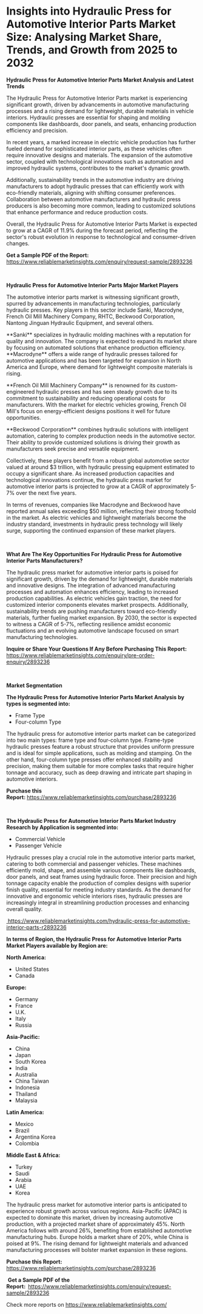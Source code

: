 <p><h1>Insights into Hydraulic Press for Automotive Interior Parts Market Size: Analysing Market Share, Trends, and Growth from 2025 to 2032</h1></p><p><strong>Hydraulic Press for Automotive Interior Parts Market Analysis and Latest Trends</strong></p>
<p><p>The Hydraulic Press for Automotive Interior Parts market is experiencing significant growth, driven by advancements in automotive manufacturing processes and a rising demand for lightweight, durable materials in vehicle interiors. Hydraulic presses are essential for shaping and molding components like dashboards, door panels, and seats, enhancing production efficiency and precision. </p><p>In recent years, a marked increase in electric vehicle production has further fueled demand for sophisticated interior parts, as these vehicles often require innovative designs and materials. The expansion of the automotive sector, coupled with technological innovations such as automation and improved hydraulic systems, contributes to the market's dynamic growth. </p><p>Additionally, sustainability trends in the automotive industry are driving manufacturers to adopt hydraulic presses that can efficiently work with eco-friendly materials, aligning with shifting consumer preferences. Collaboration between automotive manufacturers and hydraulic press producers is also becoming more common, leading to customized solutions that enhance performance and reduce production costs.</p><p>Overall, the Hydraulic Press for Automotive Interior Parts Market is expected to grow at a CAGR of 11.9% during the forecast period, reflecting the sector's robust evolution in response to technological and consumer-driven changes.</p></p>
<p><strong>Get a Sample PDF of the Report:&nbsp;</strong> <a href="https://www.reliablemarketinsights.com/enquiry/request-sample/2893236?utm_campaign=1938&utm_medium=2&utm_source=Github&utm_content=ia&utm_term=15032025&utm_id=hydraulic-press-for-automotive-interior-parts">https://www.reliablemarketinsights.com/enquiry/request-sample/2893236</a></p>
<p>&nbsp;</p>
<p><strong>Hydraulic Press for Automotive Interior Parts Major Market Players</strong></p>
<p><p>The automotive interior parts market is witnessing significant growth, spurred by advancements in manufacturing technologies, particularly hydraulic presses. Key players in this sector include Sanki, Macrodyne, French Oil Mill Machinery Company, RHTC, Beckwood Corporation, Nantong Jinguan Hydraulic Equipment, and several others. </p><p>**Sanki** specializes in hydraulic molding machines with a reputation for quality and innovation. The company is expected to expand its market share by focusing on automated solutions that enhance production efficiency. **Macrodyne** offers a wide range of hydraulic presses tailored for automotive applications and has been targeted for expansion in North America and Europe, where demand for lightweight composite materials is rising.</p><p>**French Oil Mill Machinery Company** is renowned for its custom-engineered hydraulic presses and has seen steady growth due to its commitment to sustainability and reducing operational costs for manufacturers. With the market for electric vehicles growing, French Oil Mill's focus on energy-efficient designs positions it well for future opportunities.</p><p>**Beckwood Corporation** combines hydraulic solutions with intelligent automation, catering to complex production needs in the automotive sector. Their ability to provide customized solutions is driving their growth as manufacturers seek precise and versatile equipment.</p><p>Collectively, these players benefit from a robust global automotive sector valued at around $3 trillion, with hydraulic pressing equipment estimated to occupy a significant share. As increased production capacities and technological innovations continue, the hydraulic press market for automotive interior parts is projected to grow at a CAGR of approximately 5-7% over the next five years.</p><p>In terms of revenues, companies like Macrodyne and Beckwood have reported annual sales exceeding $50 million, reflecting their strong foothold in the market. As electric vehicles and lightweight materials become the industry standard, investments in hydraulic press technology will likely surge, supporting the continued expansion of these market players.</p></p>
<p>&nbsp;</p>
<p><strong>What Are The Key Opportunities For Hydraulic Press for Automotive Interior Parts Manufacturers?</strong></p>
<p><p>The hydraulic press market for automotive interior parts is poised for significant growth, driven by the demand for lightweight, durable materials and innovative designs. The integration of advanced manufacturing processes and automation enhances efficiency, leading to increased production capabilities. As electric vehicles gain traction, the need for customized interior components elevates market prospects. Additionally, sustainability trends are pushing manufacturers toward eco-friendly materials, further fueling market expansion. By 2030, the sector is expected to witness a CAGR of 5-7%, reflecting resilience amidst economic fluctuations and an evolving automotive landscape focused on smart manufacturing technologies.</p></p>
<p><strong>Inquire or Share Your Questions If Any Before Purchasing This Report:</strong> <a href="https://www.reliablemarketinsights.com/enquiry/pre-order-enquiry/2893236?utm_campaign=1938&utm_medium=2&utm_source=Github&utm_content=ia&utm_term=15032025&utm_id=hydraulic-press-for-automotive-interior-parts">https://www.reliablemarketinsights.com/enquiry/pre-order-enquiry/2893236</a></p>
<p>&nbsp;</p>
<p><strong>Market Segmentation</strong></p>
<p><strong>The Hydraulic Press for Automotive Interior Parts Market Analysis by types is segmented into:</strong></p>
<p><ul><li>Frame Type</li><li>Four-column Type</li></ul></p>
<p><p>The hydraulic press for automotive interior parts market can be categorized into two main types: frame type and four-column type. Frame-type hydraulic presses feature a robust structure that provides uniform pressure and is ideal for simple applications, such as molding and stamping. On the other hand, four-column type presses offer enhanced stability and precision, making them suitable for more complex tasks that require higher tonnage and accuracy, such as deep drawing and intricate part shaping in automotive interiors.</p></p>
<p><strong>Purchase this Report:&nbsp;</strong><a href="https://www.reliablemarketinsights.com/purchase/2893236?utm_campaign=1938&utm_medium=2&utm_source=Github&utm_content=ia&utm_term=15032025&utm_id=hydraulic-press-for-automotive-interior-parts">https://www.reliablemarketinsights.com/purchase/2893236</a></p>
<p>&nbsp;</p>
<p><strong>The Hydraulic Press for Automotive Interior Parts Market Industry Research by Application is segmented into:</strong></p>
<p><ul><li>Commercial Vehicle</li><li>Passenger Vehicle</li></ul></p>
<p><p>Hydraulic presses play a crucial role in the automotive interior parts market, catering to both commercial and passenger vehicles. These machines efficiently mold, shape, and assemble various components like dashboards, door panels, and seat frames using hydraulic force. Their precision and high tonnage capacity enable the production of complex designs with superior finish quality, essential for meeting industry standards. As the demand for innovative and ergonomic vehicle interiors rises, hydraulic presses are increasingly integral in streamlining production processes and enhancing overall quality.</p></p>
<p><a href="https://www.reliablemarketinsights.com/hydraulic-press-for-automotive-interior-parts-r2893236?utm_campaign=1938&utm_medium=2&utm_source=Github&utm_content=ia&utm_term=15032025&utm_id=hydraulic-press-for-automotive-interior-parts">&nbsp;https://www.reliablemarketinsights.com/hydraulic-press-for-automotive-interior-parts-r2893236</a></p>
<p><strong>In terms of Region, the Hydraulic Press for Automotive Interior Parts Market Players available by Region are:</strong></p>
<p>
    <p> <strong> North America: </strong>
        <ul>
            <li>United States</li>
            <li>Canada</li>
        </ul>
        </p> 
    <p> <strong> Europe: </strong>
        <ul>
            <li>Germany</li>
            <li>France</li>
            <li>U.K.</li>
            <li>Italy</li>
            <li>Russia</li>
        </ul>
        </p> 
    <p> <strong> Asia-Pacific: </strong>
        <ul>
            <li>China</li>
            <li>Japan</li>
            <li>South Korea</li>
            <li>India</li>
            <li>Australia</li>
            <li>China Taiwan</li>
            <li>Indonesia</li>
            <li>Thailand</li>
            <li>Malaysia</li>
        </ul>
        </p> 
    <p> <strong> Latin America: </strong>
        <ul>
            <li>Mexico</li>
            <li>Brazil</li>
            <li>Argentina Korea</li>
            <li>Colombia</li>
        </ul>
        </p> 
    <p> <strong> Middle East & Africa: </strong>
        <ul>
            <li>Turkey</li>
            <li>Saudi</li>
            <li>Arabia</li>
            <li>UAE</li>
            <li>Korea</li>
        </ul>
    </p>
    </p>
<p><p>The hydraulic press market for automotive interior parts is anticipated to experience robust growth across various regions. Asia-Pacific (APAC) is expected to dominate this market, driven by increasing automotive production, with a projected market share of approximately 45%. North America follows with around 26%, benefiting from established automotive manufacturing hubs. Europe holds a market share of 20%, while China is poised at 9%. The rising demand for lightweight materials and advanced manufacturing processes will bolster market expansion in these regions.</p></p>
<p><strong>Purchase this Report: </strong><a href="https://www.reliablemarketinsights.com/purchase/2893236?utm_campaign=1938&utm_medium=2&utm_source=Github&utm_content=ia&utm_term=15032025&utm_id=hydraulic-press-for-automotive-interior-parts">https://www.reliablemarketinsights.com/purchase/2893236</a></p>
<p>&nbsp;<strong>Get a Sample PDF of the Report:&nbsp;&nbsp;</strong><a href="https://www.reliablemarketinsights.com/enquiry/request-sample/2893236?utm_campaign=1938&utm_medium=2&utm_source=Github&utm_content=ia&utm_term=15032025&utm_id=hydraulic-press-for-automotive-interior-parts">https://www.reliablemarketinsights.com/enquiry/request-sample/2893236</a></p>
<p><strong></strong></p>
<p>Check more reports on <a href="https://www.reliablemarketinsights.com/?utm_campaign=1938&utm_medium=2&utm_source=Github&utm_content=ia&utm_term=15032025&utm_id=hydraulic-press-for-automotive-interior-parts">https://www.reliablemarketinsights.com/</a></p>